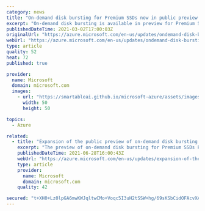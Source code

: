 ```yaml
---
category: news
title: "On-demand disk bursting for Premium SSDs now in public preview "
excerpt: "On-demand disk bursting is available in preview for Premium SSDs, allowing you to scale performance to meet demand whenever needed and optimize costs."
publishedDateTime: 2021-03-02T17:00:03Z
originalUrl: "https://azure.microsoft.com/en-us/updates/ondemand-disk-bursting-for-premium-ssds-now-in-public-preview/"
webUrl: "https://azure.microsoft.com/en-us/updates/ondemand-disk-bursting-for-premium-ssds-now-in-public-preview/"
type: article
quality: 52
heat: 72
published: true

provider:
  name: Microsoft
  domain: microsoft.com
  images:
    - url: "https://smartableai.github.io/microsoft-azure/assets/images/organizations/microsoft.com-50x50.jpg"
      width: 50
      height: 50

topics:
  - Azure

related:
  - title: "Expansion of the public preview of on-demand disk bursting for Premium SSD to more regions"
    excerpt: "The preview of on-demand disk bursting for Premium SSDs P30 and greater (lager than 512 GiB) is now expanded to all production regions."
    publishedDateTime: 2021-06-28T16:00:43Z
    webUrl: "https://azure.microsoft.com/en-us/updates/expansion-of-the-public-preview-of-ondemand-disk-bursting-for-premium-ssd-to-more-regions/"
    type: article
    provider:
      name: Microsoft
      domain: microsoft.com
    quality: 42

secured: "t+XH0+Lz0lpGA6mwKWJqltwCMo+Voqc5I3uH2tSSW+hg/69sKSbCidOFAcvXA8stKj3EFwlYsQBR7jasnfcEw9bEcpKnEbNapY5kXnGdvR7zU5SlniFZFPHFoAmq0FaOarLF87COyg3H5woAMTNhQuUM7sAgDtR/OquU8uaOXfDJgHEadzzSiEh3xYJRDhkDYM8LCFoC7Ln7XPuxdKePwjSRKv1DCEC9uX+nzWYalp7yFPOgXfH0eSYTbWiYhhomcEXfXvtIyncg2713AHAEPNkg/96tXxzZj5VytoufO/wII72iQdyUXiSHDdu2rZ756qnLJQe7xEq6JfO3N1gxFB5pmkWNt5Zwucyw9uHuPLM=;0zrKAN3tyRQ1MrHPoXQ3kQ=="
---
```


